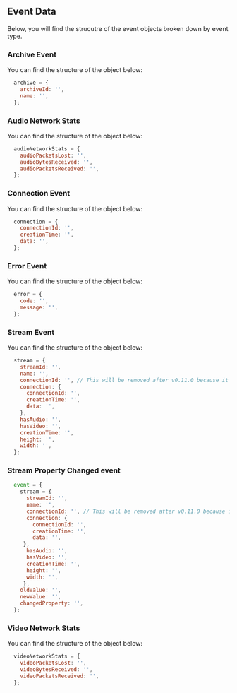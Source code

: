## Event Data

Below, you will find the strucutre of the event objects broken down by event type.

### Archive Event

You can find the structure of the object below: 

```javascript
  archive = {
    archiveId: '',
    name: '',
  };
```

### Audio Network Stats

You can find the structure of the object below:

```javascript
  audioNetworkStats = {
    audioPacketsLost: '',
    audioBytesReceived: '',
    audioPacketsReceived: '',
  };
```

### Connection Event

You can find the structure of the object below: 

```javascript
  connection = {
    connectionId: '',
    creationTime: '',
    data: '',
  };
```

### Error Event
You can find the structure of the object below: 

```javascript
  error = {
    code: '',
    message: '',
  };
```

### Stream Event

You can find the structure of the object below: 

```javascript
  stream = {
    streamId: '',
    name: '',
    connectionId: '', // This will be removed after v0.11.0 because it's exposed via the connection object
    connection: {
      connectionId: '',
      creationTime: '',
      data: '',
    },
    hasAudio: '',
    hasVideo: '',
    creationTime: '',
    height: '',
    width: '',
  };
```

### Stream Property Changed event

```javascript
  event = {
    stream = {
      streamId: '',
      name: '',
      connectionId: '', // This will be removed after v0.11.0 because it's exposed via the connection object
      connection: {
        connectionId: '',
        creationTime: '',
        data: '',
     },
      hasAudio: '',
      hasVideo: '',
      creationTime: '',
      height: '',
      width: '',
     },
    oldValue: '',
    newValue: '',
    changedProperty: '',
  };
```

### Video Network Stats
You can find the structure of the object below:

```javascript
  videoNetworkStats = {
    videoPacketsLost: '',
    videoBytesReceived: '',
    videoPacketsReceived: '',
  };
```